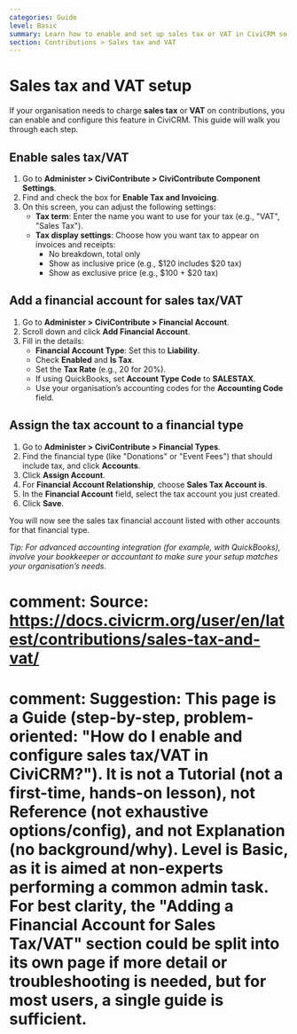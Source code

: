 ```yaml
---
categories: Guide
level: Basic
summary: Learn how to enable and set up sales tax or VAT in CiviCRM so your organisation can properly track and display tax on contributions.
section: Contributions > Sales tax and VAT
---
```


# Sales tax and VAT setup

If your organisation needs to charge **sales tax** or **VAT** on contributions, you can enable and configure this feature in CiviCRM. This guide will walk you through each step.

## Enable sales tax/VAT

1. Go to **Administer > CiviContribute > CiviContribute Component Settings**.
2. Find and check the box for **Enable Tax and Invoicing**.
3. On this screen, you can adjust the following settings:
   - **Tax term**: Enter the name you want to use for your tax (e.g., "VAT", "Sales Tax").
   - **Tax display settings**: Choose how you want tax to appear on invoices and receipts:
     - No breakdown, total only
     - Show as inclusive price (e.g., $120 includes $20 tax)
     - Show as exclusive price (e.g., $100 + $20 tax)

## Add a financial account for sales tax/VAT

1. Go to **Administer > CiviContribute > Financial Account**.
2. Scroll down and click **Add Financial Account**.
3. Fill in the details:
   - **Financial Account Type**: Set this to **Liability**.
   - Check **Enabled** and **Is Tax**.
   - Set the **Tax Rate** (e.g., 20 for 20%).
   - If using QuickBooks, set **Account Type Code** to **SALESTAX**.
   - Use your organisation’s accounting codes for the **Accounting Code** field.

## Assign the tax account to a financial type

1. Go to **Administer > CiviContribute > Financial Types**.
2. Find the financial type (like "Donations" or "Event Fees") that should include tax, and click **Accounts**.
3. Click **Assign Account**.
4. For **Financial Account Relationship**, choose **Sales Tax Account is**.
5. In the **Financial Account** field, select the tax account you just created.
6. Click **Save**.

You will now see the sales tax financial account listed with other accounts for that financial type.

*Tip: For advanced accounting integration (for example, with QuickBooks), involve your bookkeeper or accountant to make sure your setup matches your organisation’s needs.*

# comment: Source: https://docs.civicrm.org/user/en/latest/contributions/sales-tax-and-vat/
# comment: Suggestion: This page is a Guide (step-by-step, problem-oriented: "How do I enable and configure sales tax/VAT in CiviCRM?"). It is not a Tutorial (not a first-time, hands-on lesson), not Reference (not exhaustive options/config), and not Explanation (no background/why). Level is Basic, as it is aimed at non-experts performing a common admin task. For best clarity, the "Adding a Financial Account for Sales Tax/VAT" section could be split into its own page if more detail or troubleshooting is needed, but for most users, a single guide is sufficient.